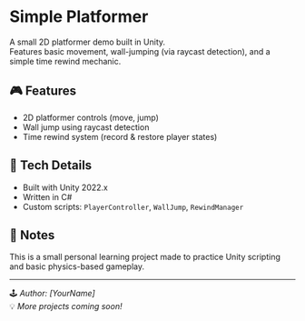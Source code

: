 # Simple Platformer

A small 2D platformer demo built in Unity.  
Features basic movement, wall-jumping (via raycast detection), and a simple time rewind mechanic.

## 🎮 Features
- 2D platformer controls (move, jump)
- Wall jump using raycast detection
- Time rewind system (record & restore player states)

## 🧩 Tech Details
- Built with Unity 2022.x
- Written in C#
- Custom scripts: `PlayerController`, `WallJump`, `RewindManager`

## 🧠 Notes
This is a small personal learning project made to practice Unity scripting and basic physics-based gameplay.

---

🕹️ *Author: [YourName]*  
💡 *More projects coming soon!*

